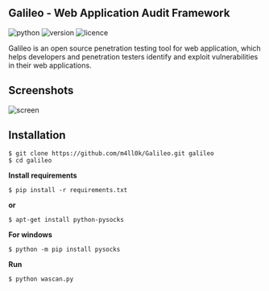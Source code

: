 ## Galileo - Web Application Audit Framework
![python](https://img.shields.io/badge/python-2.7-green.svg) ![version](https://img.shields.io/badge/version-0.1.0-brightgreen.svg) ![licence](https://img.shields.io/badge/license-GPLv3-lightgrey.svg) 

Galileo is an open source penetration testing tool for web application, which helps developers and penetration testers identify and exploit vulnerabilities in their web applications.

Screenshots
----
![screen](https://raw.githubusercontent.com/m4ll0k/Galileo/master/screen.png)


Installation
----
```
$ git clone https://github.com/m4ll0k/Galileo.git galileo
$ cd galileo
```
__Install requirements__
```
$ pip install -r requirements.txt
```
__or__ 
```
$ apt-get install python-pysocks
```
__For windows__
```
$ python -m pip install pysocks
```
__Run__
```
$ python wascan.py
```
